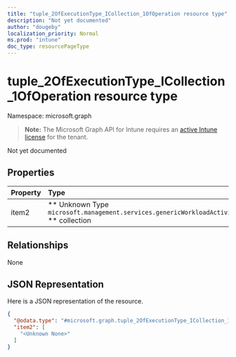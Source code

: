 ```yaml
---
title: "tuple_2OfExecutionType_ICollection_1OfOperation resource type"
description: "Not yet documented"
author: "dougeby"
localization_priority: Normal
ms.prod: "intune"
doc_type: resourcePageType
---
```


# tuple_2OfExecutionType_ICollection_1OfOperation resource type

Namespace: microsoft.graph

> **Note:** The Microsoft Graph API for Intune requires an [active Intune license](https://go.microsoft.com/fwlink/?linkid=839381) for the tenant.

Not yet documented

## Properties
|Property|Type|Description|
|:---|:---|:---|
|item2|** Unknown Type `microsoft.management.services.genericWorkloadActivity.models.operation` ** collection|Not yet documented|

## Relationships
None

## JSON Representation
Here is a JSON representation of the resource.
<!-- {
  "blockType": "resource",
  "@odata.type": "microsoft.graph.tuple_2OfExecutionType_ICollection_1OfOperation"
}
-->
``` json
{
  "@odata.type": "#microsoft.graph.tuple_2OfExecutionType_ICollection_1OfOperation",
  "item2": [
    "<Unknown None>"
  ]
}
```



